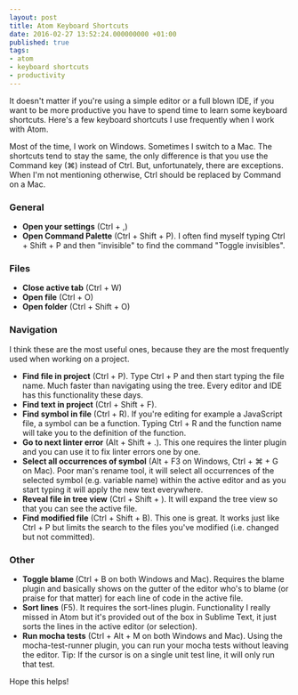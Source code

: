 ```yaml
---
layout: post
title: Atom Keyboard Shortcuts
date: 2016-02-27 13:52:24.000000000 +01:00
published: true
tags:
- atom
- keyboard shortcuts
- productivity
---
```


It doesn't matter if you're using a simple editor or a full blown IDE, if you want to be more productive you have to spend time to learn some keyboard shortcuts. Here's a few keyboard shortcuts I use frequently when I work with Atom.<!--more-->

Most of the time, I work on Windows. Sometimes I switch to a Mac. The shortcuts tend to stay the same, the only difference is that you use the Command key (⌘) instead of Ctrl. But, unfortunately, there are exceptions. When I'm not mentioning otherwise, Ctrl should be replaced by Command on a Mac.
<h3><strong>General</strong></h3>
<ul>
<li><strong>Open your settings</strong> (Ctrl + ,)</li>
<li><strong>Open Command Palette</strong> (Ctrl + Shift + P). I often find myself typing Ctrl + Shift + P and then "invisible" to find the command "Toggle invisibles".</li>
</ul>
<h3><strong>Files</strong></h3>
<ul>
<li><strong>Close active tab</strong> (Ctrl + W)</li>
<li><strong>Open file</strong> (Ctrl + O)</li>
<li><strong>Open folder</strong> (Ctrl + Shift + O)</li>
</ul>
<h3><strong>Navigation</strong></h3>

I think these are the most useful ones, because they are the most frequently used when working on a project.
<ul>
<li><strong>Find file in project</strong> (Ctrl + P). Type Ctrl + P and then start typing the file name. Much faster than navigating using the tree. Every editor and IDE has this functionality these days.</li>
<li><strong>Find text in project</strong> (Ctrl + Shift + F).</li>
<li><strong>Find symbol in file</strong> (Ctrl + R). If you're editing for example a JavaScript file, a symbol can be a function. Typing Ctrl + R and the function name will take you to the definition of the function.</li>
<li><strong>Go to next linter error</strong> (Alt + Shift + .). This one requires the linter plugin and you can use it to fix linter errors one by one.</li>
<li><strong>Select all occurrences of symbol</strong> (Alt + F3 on Windows, Ctrl + ⌘ + G on Mac). Poor man's rename tool, it will select all occurrences of the selected symbol (e.g. variable name) within the active editor and as you start typing it will apply the new text everywhere.</li>
<li><strong>Reveal file in tree view</strong> (Ctrl + Shift + ). It will expand the tree view so that you can see the active file.</li>
<li><strong>Find modified file</strong> (Ctrl + Shift + B). This one is great. It works just like Ctrl + P but limits the search to the files you've modified (i.e. changed but not committed).</li>
</ul>
<h3><strong>Other</strong></h3>
<ul>
<li><strong>Toggle blame </strong>(Ctrl + B on both Windows and Mac). Requires the blame plugin and basically shows on the gutter of the editor who's to blame (or praise for that matter) for each line of code in the active file.</li>
<li><strong>Sort lines</strong> (F5). It requires the sort-lines plugin. Functionality I really missed in Atom but it's provided out of the box in Sublime Text, it just sorts the lines in the active editor (or selection).</li>
<li><strong>Run mocha tests</strong> (Ctrl + Alt + M on both Windows and Mac). Using the mocha-test-runner plugin, you can run your mocha tests without leaving the editor. Tip: If the cursor is on a single unit test line, it will only run that test.</li>
</ul>

Hope this helps!
